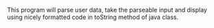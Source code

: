 This program will parse user data, take the parseable input and display using nicely formatted code in toString method of java class.
